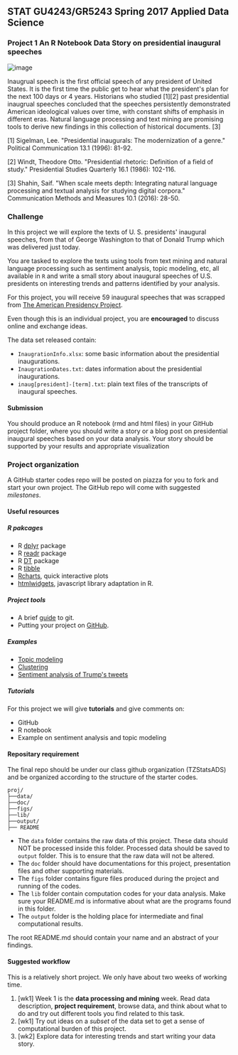 ## STAT GU4243/GR5243 Spring 2017 Applied Data Science
### Project 1 An R Notebook Data Story on presidential inaugural speeches

![image](../figs/GWspeech.jpg)

Inaugrual speech is the first official speech of any president of United States. It is the first time the public get to hear what the president's plan for the next 100 days or 4 years. Historians who studied [1][2] past presidential inaugrual speeches concluded that the speeches persistently demonstrated American ideological values over time, with constant shifts of emphasis in different eras. Natural language processing and text mining are promising tools to derive new findings in this collection of historical documents. [3]

[1] Sigelman, Lee. "Presidential inaugurals: The modernization of a genre." Political Communication 13.1 (1996): 81-92.

[2] Windt, Theodore Otto. "Presidential rhetoric: Definition of a field of study." Presidential Studies Quarterly 16.1 (1986): 102-116.

[3] Shahin, Saif. "When scale meets depth: Integrating natural language processing and textual analysis for studying digital corpora." Communication Methods and Measures 10.1 (2016): 28-50.

### Challenge

In this project we will explore the texts of U. S. presidents' inaugural speeches, from that of George Washington to that of Donald Trump which was delivered just today.

You are tasked to explore the texts using tools from text mining and natural language processing such as sentiment analysis, topic modeling, etc, all available in `R` and write a small story about inaugural speeches of U.S. presidents on interesting trends and patterns identified by your analysis.

For this project, you will receive 59 inaugural speeches that was scrapped from [The American Presidency Project](http://www.presidency.ucsb.edu/inaugurals.php).

Even though this is an individual project, you are **encouraged** to discuss online and exchange ideas.

The data set released contain:

+ `InaugrationInfo.xlsx`: some basic information about the presidential inaugurations.
+ `InaugrationDates.txt`: dates information about the presidential inaugurations.
+ `inaug[president]-[term].txt`: plain text files of the transcripts of inaugural speeches. 

#### Submission
You should produce an R notebook (rmd and html files) in your GitHub project folder, where you should write a story or a blog post on presidential inaugural speeches based on your data analysis. Your story should be supported by your results and appropriate visualization

### Project organization

A GitHub starter codes repo will be posted on piazza for you to fork and start your own project. The GitHub repo will come with suggested *milestones*.

#### Useful resources

##### R pakcages
* R [dplyr](https://cran.rstudio.com/web/packages/dplyr/vignettes/introduction.html) package
* R [readr](https://github.com/hadley/readr) package
* R [DT](http://www.htmlwidgets.org/showcase_datatables.html) package
* R [tibble](https://cran.r-project.org/web/packages/tibble/vignettes/tibble.html)
* [Rcharts](http://rcharts.io/gallery/), quick interactive plots
* [htmlwidgets](http://www.htmlwidgets.org/), javascript library adaptation in R.

##### Project tools
* A brief [guide](http://rogerdudler.github.io/git-guide/) to git.
* Putting your project on [GitHub](https://guides.github.com/introduction/getting-your-project-on-github/).
##### Examples
+ [Topic modeling](https://cran.r-project.org/web/packages/topicmodels/vignettes/topicmodels.pdf)
+ [Clustering](http://www.statmethods.net/advstats/cluster.html)
+ [Sentiment analysis of Trump's tweets](https://www.r-bloggers.com/sentiment-analysis-on-donald-trump-using-r-and-tableau/)

##### Tutorials

For this project we will give **tutorials** and give comments on:


- GitHub
- R notebook
- Example on sentiment analysis and topic modeling

#### Repositary requirement

The final repo should be under our class github organization (TZStatsADS) and be organized according to the structure of the starter codes.

```
proj/
├──data/
├──doc/
├──figs/
├──lib/
├──output/
├── README
```
- The `data` folder contains the raw data of this project. These data should NOT be processed inside this folder. Processed data should be saved to `output` folder. This is to ensure that the raw data will not be altered.
- The `doc` folder should have documentations for this project, presentation files and other supporting materials.
- The `figs` folder contains figure files produced during the project and running of the codes.
- The `lib` folder contain computation codes for your data analysis. Make sure your README.md is informative about what are the programs found in this folder.
- The `output` folder is the holding place for intermediate and final computational results.

The root README.md should contain your name and an abstract of your findings.

#### Suggested workflow
This is a relatively short project. We only have about two weeks of working time.

1. [wk1] Week 1 is the **data processing and mining** week. Read data description, **project requirement**, browse data, and think about what to do and try out different tools you find related to this task.
2. [wk1] Try out ideas on a *subset* of the data set to get a sense of computational burden of this project.
4. [wk2] Explore data for interesting trends and start writing your data story.
